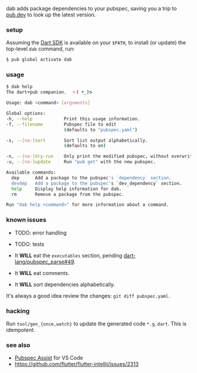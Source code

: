 dab adds package dependencies to your pubspec, saving you a trip to [pub.dev](https://pub.dev)
to look up the latest version.

### setup

Assuming the [Dart SDK][sdk] is available on your `$PATH`, to
install (or update) the top-level `dab` command, run:

```sh
$ pub global activate dab
```

[sdk]: https://www.dartlang.org/tutorials/server/get-started

### usage

```sh
$ dab help
The dart+pub companion.  ヽ( •_)ᕗ

Usage: dab <command> [arguments]

Global options:
-h, --help            Print this usage information.
-f, --filename        Pubspec file to edit
                      (defaults to "pubspec.yaml")

-s, --[no-]sort       Sort list output alphabetically.
                      (defaults to on)

-n, --[no-]dry-run    Only print the modified pubspec, without overwriting the file.
-u, --[no-]update     Run "pub get" with the new pubspec.

Available commands:
  dep      Add a package to the pubspec's `dependency` section.
  devdep   Add a package to the pubspec's `dev_dependency` section.
  help     Display help information for dab.
  rm       Remove a package from the pubspec.

Run "dab help <command>" for more information about a command.
```

### known issues

- TODO: error handling
- TODO: tests

- It **WILL** eat the `executables` section, pending
[dart-lang/pubspec_parse#49](https://github.com/dart-lang/pubspec_parse/issues/49).

- It **WILL** eat comments.

- It **WILL** sort dependencies alphabetically.

It's always a good idea review the changes: `git diff pubspec.yaml`.

### hacking

Run `tool/gen_{once,watch}` to update the generated code `*.g.dart`.  This is idempotent.

### see also

- [Pubspec Assist](https://github.com/jeroen-meijer/pubspec-assist) for VS Code
- https://github.com/flutter/flutter-intellij/issues/2313
